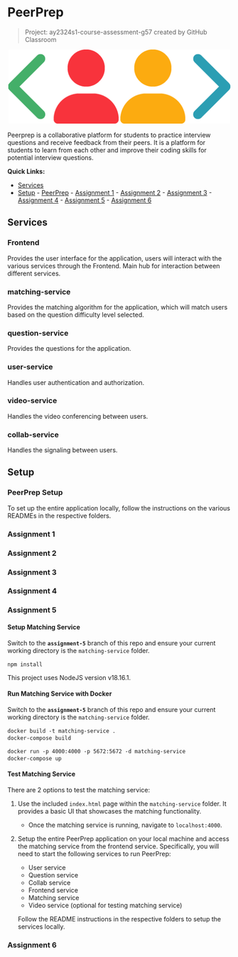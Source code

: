 # PeerPrep

> Project: ay2324s1-course-assessment-g57 created by GitHub Classroom

<p align="center">
    <img src="Frontend/public/logo.png" alt="peerprep logo" width="500px" />
</p>
<p>
Peerprep is a collaborative platform for students to practice interview questions and receive feedback from their peers. It is a platform for students to learn from each other and improve their coding skills for potential interview questions.
</p>

<p>
<b>Quick Links:</b>

-   [Services](#services)
-   [Setup](#setup) - [PeerPrep](#peerprep-setup) - [Assignment 1](#assignment-1) - [Assignment 2](#assignment-2) - [Assignment 3](#assignment-3) - [Assignment 4](#assignment-4) - [Assignment 5](#assignment-5) - [Assignment 6](#assignment-6)
</p>

## Services

### Frontend

Provides the user interface for the application, users will interact with the various services through the Frontend. Main hub for interaction between different services.

### matching-service

Provides the matching algorithm for the application, which will match users based on the question difficulty level selected.

### question-service

Provides the questions for the application.

### user-service

Handles user authentication and authorization.

### video-service

Handles the video conferencing between users.

### collab-service

Handles the signaling between users.

## Setup

### PeerPrep Setup

To set up the entire application locally, follow the instructions on the various READMEs in the respective folders.

### Assignment 1

### Assignment 2

### Assignment 3

### Assignment 4



### Assignment 5

#### Setup Matching Service

Switch to the **`assignment-5`** branch of this repo and ensure your current working directory is the `matching-service` folder.

```
npm install
```

This project uses NodeJS version v18.16.1.

#### Run Matching Service with Docker

Switch to the **`assignment-5`** branch of this repo and ensure your current working directory is the `matching-service` folder.

```
docker build -t matching-service .
docker-compose build
```

```
docker run -p 4000:4000 -p 5672:5672 -d matching-service
docker-compose up
```


#### Test Matching Service

There are 2 options to test the matching service:
1. Use the included `index.html` page within the `matching-service` folder. It provides a basic UI that showcases the matching functionality.

    - Once the matching service is running, navigate to `localhost:4000`.


2. Setup the entire PeerPrep application on your local machine and access the matching service from the frontend service. Specifically, you will need to start the following services to run PeerPrep:

    - User service
    - Question service
    - Collab service
    - Frontend service
    - Matching service
    - Video service (optional for testing matching service)

    Follow the README instructions in the respective folders to setup the services locally.



### Assignment 6
